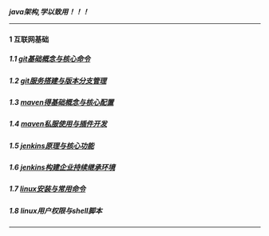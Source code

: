 ***java架构,学以致用！！！***

---
#### 1 互联网基础
##### 1.1 [git基础概念与核心命令](https://github.com/XiaLiangYong/java-architect/blob/master/tools/git/git-%E5%9F%BA%E7%A1%80.md) 
##### 1.2 [git服务搭建与版本分支管理](https://github.com/XiaLiangYong/java-architect/blob/master/tools/git/git-%E6%9C%8D%E5%8A%A1%E6%90%AD%E5%BB%BA.md)
##### 1.3 [maven得基础概念与核心配置](https://github.com/XiaLiangYong/java-architect/blob/master/tools/maven/maven%E5%9F%BA%E7%A1%80.md)
##### 1.4 [maven私服使用与插件开发](https://github.com/XiaLiangYong/java-architect/blob/master/tools/maven/maven%E7%A7%81%E6%9C%8D%E6%9E%84%E5%BB%BA%E4%B8%8E%E6%8F%92%E4%BB%B6%E5%BC%80%E5%8F%91.md)
##### 1.5 [jenkins原理与核心功能](https://github.com/XiaLiangYong/java-architect/blob/master/tools/jenkins/jenkins%E6%A0%B8%E5%BF%83%E5%8A%9F%E8%83%BD.md)
##### 1.6 [jenkins构建企业持续继承环境](https://github.com/XiaLiangYong/java-architect/blob/master/tools/jenkins/jenkins%E6%9E%84%E5%BB%BA%E5%A4%A7%E5%9E%8B%E7%B3%BB%E7%BB%9F%E6%8C%81%E7%BB%AD%E8%BF%AD%E4%BB%A3%E9%9B%86%E6%88%90%E7%8E%AF%E5%A2%83.md)
##### 1.7 [linux安装与常用命令](https://github.com/XiaLiangYong/java-architect/blob/master/tools/linux/linux%E5%AE%89%E8%A3%85%E4%B8%8E%E5%B8%B8%E7%94%A8%E5%91%BD%E4%BB%A4.md)
##### 1.8 linux用户权限与shell脚本

---
